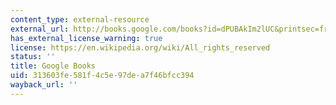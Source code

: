 ```yaml
---
content_type: external-resource
external_url: http://books.google.com/books?id=dPUBAkIm2lUC&printsec=frontcover#v=onepage&q&f=false
has_external_license_warning: true
license: https://en.wikipedia.org/wiki/All_rights_reserved
status: ''
title: Google Books
uid: 313603fe-581f-4c5e-97de-a7f46bfcc394
wayback_url: ''
---
```

